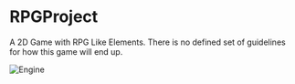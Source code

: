 # RPGProject

A 2D Game with RPG Like Elements. There is no defined set of guidelines for how this game will end up.

![Engine](https://i.imgur.com/l5lAh3j.png)
